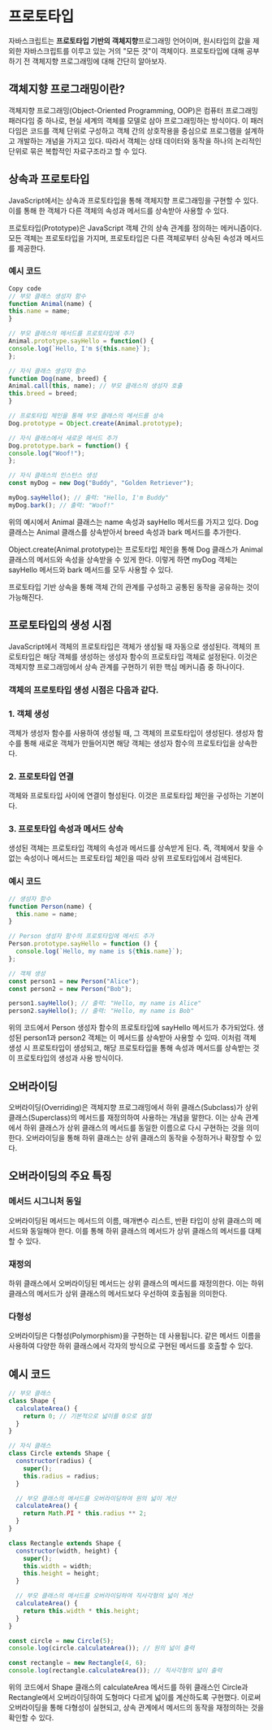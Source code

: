 # 프로토타입

자바스크립트는 <b>프로토타입 기반의 객체지향</b>프로그래밍 언어이며, 원시타입의 값을 제외한 자바스크립트를 이루고 있는 거의 "모든 것"이 객체이다.
프로토타입에 대해 공부하기 전 객체지향 프로그래밍에 대해 간단히 알아보자.

## 객체지향 프로그래밍이란?

객체지향 프로그래밍(Object-Oriented Programming, OOP)은 컴퓨터 프로그래밍 패러다임 중 하나로, 현실 세계의 객체를 모델로 삼아 프로그래밍하는 방식이다. 이 패러다임은 코드를 객체 단위로 구성하고 객체 간의 상호작용을 중심으로 프로그램을 설계하고 개발하는 개념을 가지고 있다.
따라서 객체는 상태 데이터와 동작을 하나의 논리적인 단위로 묶은 복합적인 자료구조라고 할 수 있다.

## 상속과 프로토타입

JavaScript에서는 상속과 프로토타입을 통해 객체지향 프로그래밍을 구현할 수 있다. 이를 통해 한 객체가 다른 객체의 속성과 메서드를 상속받아 사용할 수 있다.

프로토타입(Prototype)은 JavaScript 객체 간의 상속 관계를 정의하는 메커니즘이다. 모든 객체는 프로토타입을 가지며, 프로토타입은 다른 객체로부터 상속된 속성과 메서드를 제공한다.

### 예시 코드

```js
Copy code
// 부모 클래스 생성자 함수
function Animal(name) {
this.name = name;
}

// 부모 클래스의 메서드를 프로토타입에 추가
Animal.prototype.sayHello = function() {
console.log(`Hello, I'm ${this.name}`);
};

// 자식 클래스 생성자 함수
function Dog(name, breed) {
Animal.call(this, name); // 부모 클래스의 생성자 호출
this.breed = breed;
}

// 프로토타입 체인을 통해 부모 클래스의 메서드를 상속
Dog.prototype = Object.create(Animal.prototype);

// 자식 클래스에서 새로운 메서드 추가
Dog.prototype.bark = function() {
console.log("Woof!");
};

// 자식 클래스의 인스턴스 생성
const myDog = new Dog("Buddy", "Golden Retriever");

myDog.sayHello(); // 출력: "Hello, I'm Buddy"
myDog.bark(); // 출력: "Woof!"
```

위의 예시에서 Animal 클래스는 name 속성과 sayHello 메서드를 가지고 있다. Dog 클래스는 Animal 클래스를 상속받아서 breed 속성과 bark 메서드를 추가한다.

Object.create(Animal.prototype)는 프로토타입 체인을 통해 Dog 클래스가 Animal 클래스의 메서드와 속성을 상속받을 수 있게 한다. 이렇게 하면 myDog 객체는 sayHello 메서드와 bark 메서드를 모두 사용할 수 있다.

프로토타입 기반 상속을 통해 객체 간의 관계를 구성하고 공통된 동작을 공유하는 것이 가능해진다.

## 프로토타입의 생성 시점

JavaScript에서 객체의 프로토타입은 객체가 생성될 때 자동으로 생성된다. 객체의 프로토타입은 해당 객체를 생성하는 생성자 함수의 프로토타입 객체로 설정된다. 이것은 객체지향 프로그래밍에서 상속 관계를 구현하기 위한 핵심 메커니즘 중 하나이다.

### 객체의 프로토타입 생성 시점은 다음과 같다.

### 1. 객체 생성

객체가 생성자 함수를 사용하여 생성될 때, 그 객체의 프로토타입이 생성된다. 생성자 함수를 통해 새로운 객체가 만들어지면 해당 객체는 생성자 함수의 프로토타입을 상속한다.

### 2. 프로토타입 연결

객체와 프로토타입 사이에 연결이 형성된다. 이것은 프로토타입 체인을 구성하는 기본이다.

### 3. 프로토타입 속성과 메서드 상속

생성된 객체는 프로토타입 객체의 속성과 메서드를 상속받게 된다. 즉, 객체에서 찾을 수 없는 속성이나 메서드는 프로토타입 체인을 따라 상위 프로토타입에서 검색된다.

### 예시 코드

```js
// 생성자 함수
function Person(name) {
  this.name = name;
}

// Person 생성자 함수의 프로토타입에 메서드 추가
Person.prototype.sayHello = function () {
  console.log(`Hello, my name is ${this.name}`);
};

// 객체 생성
const person1 = new Person("Alice");
const person2 = new Person("Bob");

person1.sayHello(); // 출력: "Hello, my name is Alice"
person2.sayHello(); // 출력: "Hello, my name is Bob"
```

위의 코드에서 Person 생성자 함수의 프로토타입에 sayHello 메서드가 추가되었다. 생성된 person1과 person2 객체는 이 메서드를 상속받아 사용할 수 있따. 이처럼 객체 생성 시 프로토타입이 생성되고, 해당 프로토타입을 통해 속성과 메서드를 상속받는 것이 프로토타입의 생성과 사용 방식이다.

## 오버라이딩

오버라이딩(Overriding)은 객체지향 프로그래밍에서 하위 클래스(Subclass)가 상위 클래스(Superclass)의 메서드를 재정의하여 사용하는 개념을 말한다. 이는 상속 관계에서 하위 클래스가 상위 클래스의 메서드를 동일한 이름으로 다시 구현하는 것을 의미한다. 오버라이딩을 통해 하위 클래스는 상위 클래스의 동작을 수정하거나 확장할 수 있다.

## 오버라이딩의 주요 특징

### 메서드 시그니처 동일

오버라이딩된 메서드는 메서드의 이름, 매개변수 리스트, 반환 타입이 상위 클래스의 메서드와 동일해야 한다. 이를 통해 하위 클래스의 메서드가 상위 클래스의 메서드를 대체할 수 있다.

### 재정의

하위 클래스에서 오버라이딩된 메서드는 상위 클래스의 메서드를 재정의한다. 이는 하위 클래스의 메서드가 상위 클래스의 메서드보다 우선하여 호출됨을 의미한다.

### 다형성

오버라이딩은 다형성(Polymorphism)을 구현하는 데 사용됩니다. 같은 메서드 이름을 사용하여 다양한 하위 클래스에서 각자의 방식으로 구현된 메서드를 호출할 수 있다.

## 예시 코드

```js
// 부모 클래스
class Shape {
  calculateArea() {
    return 0; // 기본적으로 넓이를 0으로 설정
  }
}

// 자식 클래스
class Circle extends Shape {
  constructor(radius) {
    super();
    this.radius = radius;
  }

  // 부모 클래스의 메서드를 오버라이딩하여 원의 넓이 계산
  calculateArea() {
    return Math.PI * this.radius ** 2;
  }
}

class Rectangle extends Shape {
  constructor(width, height) {
    super();
    this.width = width;
    this.height = height;
  }

  // 부모 클래스의 메서드를 오버라이딩하여 직사각형의 넓이 계산
  calculateArea() {
    return this.width * this.height;
  }
}

const circle = new Circle(5);
console.log(circle.calculateArea()); // 원의 넓이 출력

const rectangle = new Rectangle(4, 6);
console.log(rectangle.calculateArea()); // 직사각형의 넓이 출력
```

위의 코드에서 Shape 클래스의 calculateArea 메서드를 하위 클래스인 Circle과 Rectangle에서 오버라이딩하여 도형마다 다르게 넓이를 계산하도록 구현했다. 이로써 오버라이딩을 통해 다형성이 실현되고, 상속 관계에서 메서드의 동작을 재정의하는 것을 확인할 수 있다.
